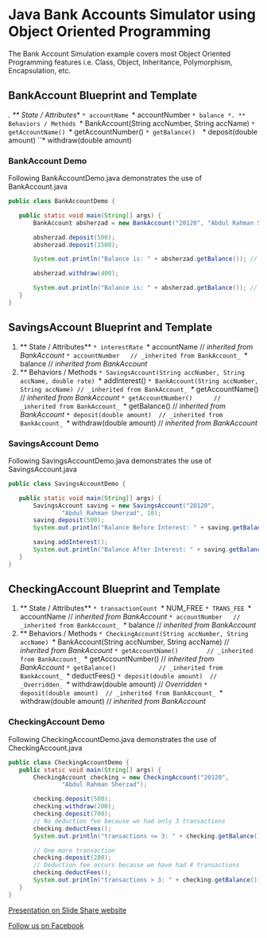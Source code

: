 # Java Bank Accounts Simulator using Object Oriented Programming
The Bank Account Simulation example covers most Object Oriented Programming features i.e. Class, Object, Inheritance, Polymorphism, Encapsulation, etc.

## BankAccount Blueprint and Template
*. ** State / Attributes**
``* accountName
``* accountNumber
``* balance
*. ** Behaviors / Methods
``* BankAccount(String accNumber, String accName)
``* getAccountName()
``* getAccountNumber()
``* getBalance() 
``* deposit(double amount)
``* withdraw(double amount)

### BankAccount Demo
Following BankAccountDemo.java demonstrates the use of BankAccount.java
 ```java
 public class BankAccountDemo {

	public static void main(String[] args) {
		BankAccount absherzad = new BankAccount("20120", "Abdul Rahman Sherzad");

		absherzad.deposit(500);
		absherzad.deposit(1500);

		System.out.println("Balance is: " + absherzad.getBalance()); // 2000

		absherzad.withdraw(400);

		System.out.println("Balance is: " + absherzad.getBalance()); // 1600
	}
 }
 ```
 
## SavingsAccount Blueprint and Template
1. ** State / Attributes**
``* interestRate
``* accountName		// _inherited from BankAccount_
``* accountNumber	// _inherited from BankAccount_
``* balance			// _inherited from BankAccount_
2. ** Behaviors / Methods
``* SavingsAccount(String accNumber, String accName, double rate)
``* addInterest()
``* BankAccount(String accNumber, String accName) // _inherited from BankAccount_
``* getAccountName()		// _inherited from BankAccount_
``* getAccountNumber()		// _inherited from BankAccount_
``* getBalance() 			// _inherited from BankAccount_
``* deposit(double amount)	// _inherited from BankAccount_
``* withdraw(double amount)	// _inherited from BankAccount_

### SavingsAccount Demo
Following SavingsAccountDemo.java demonstrates the use of SavingsAccount.java
 ```java
 public class SavingsAccountDemo {

	public static void main(String[] args) {
		SavingsAccount saving = new SavingsAccount("20120",
				"Abdul Rahman Sherzad", 10);
		saving.deposit(500);
		System.out.println("Balance Before Interest: " + saving.getBalance());

		saving.addInterest();
		System.out.println("Balance After Interest: " + saving.getBalance());
	}
 }
 ```
  
## CheckingAccount Blueprint and Template
1. ** State / Attributes**
``* transactionCount
``* NUM_FREE
``* TRANS_FEE
``* accountName		// _inherited from BankAccount_
``* accountNumber	// _inherited from BankAccount_
``* balance			// _inherited from BankAccount_
2. ** Behaviors / Methods
``* CheckingAccount(String accNumber, String accName)
``* BankAccount(String accNumber, String accName) // _inherited from BankAccount_
``* getAccountName()		// _inherited from BankAccount_
``* getAccountNumber()		// _inherited from BankAccount_
``* getBalance() 			// _inherited from BankAccount_
``* deductFees()
``* deposit(double amount)	// _Overridden_
``* withdraw(double amount)	// _Overridden_
``* deposit(double amount)	// _inherited from BankAccount_
``* withdraw(double amount)	// _inherited from BankAccount_

### CheckingAccount Demo
Following CheckingAccountDemo.java demonstrates the use of CheckingAccount.java
 ```java
 public class CheckingAccountDemo {
	public static void main(String[] args) {
		CheckingAccount checking = new CheckingAccount("20120",
				"Abdul Rahman Sherzad");

		checking.deposit(500);
		checking.withdraw(200);
		checking.deposit(700);
		// No deduction fee because we had only 3 transactions
		checking.deductFees();
		System.out.println("transactions <= 3: " + checking.getBalance());

		// One more transaction
		checking.deposit(200);
		// Deduction fee occurs because we have had 4 transactions
		checking.deductFees();
		System.out.println("transactions > 3: " + checking.getBalance());
	}
 }
 ```

[Presentation on Slide Share website](http://www.slideshare.net/absherzad/everything-about-object-oriented-programming)
 
[Follow us on Facebook](https://www.facebook.com/Oxus20)